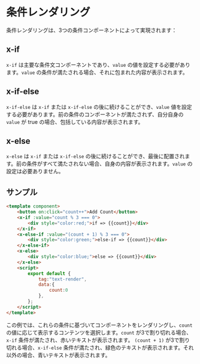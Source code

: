 # 条件レンダリング

条件レンダリングは、3つの条件コンポーネントによって実現されます：

## x-if

`x-if` は主要な条件文コンポーネントであり、`value` の値を設定する必要があります。`value` の条件が満たされる場合、それに包まれた内容が表示されます。

## x-if-else

`x-if-else` は `x-if` または `x-if-else` の後に続けることができ、`value` 値を設定する必要があります。前の条件のコンポーネントが満たされず、自分自身の `value` が true の場合、包括している内容が表示されます。

## x-else

`x-else` は `x-if` または `x-if-else` の後に続けることができ、最後に配置されます。前の条件がすべて満たされない場合、自身の内容が表示されます。`value` の設定は必要ありません。

## サンプル

<comp-viewer comp-name="text-render">

```html
<template component>
    <button on:click="count++">Add Count</button>
    <x-if :value="count % 3 === 0">
        <div style="color:red;">if => {{count}}</div>
    </x-if>
    <x-else-if :value="(count + 1) % 3 === 0">
        <div style="color:green;">else-if => {{count}}</div>
    </x-else-if>
    <x-else>
        <div style="color:blue;">else => {{count}}</div>
    </x-else>
    <script>
        export default {
            tag:"text-render",
            data:{
                count:0
            },
        };
    </script>
</template>
```

</comp-viewer>

この例では、これらの条件に基づいてコンポーネントをレンダリングし、`count` の値に応じて表示するコンテンツを選択します。`count` が3で割り切れる場合、`x-if` 条件が満たされ、赤いテキストが表示されます。 `(count + 1)` が3で割り切れる場合、`x-if-else` 条件が満たされ、緑色のテキストが表示されます。それ以外の場合、青いテキストが表示されます。

